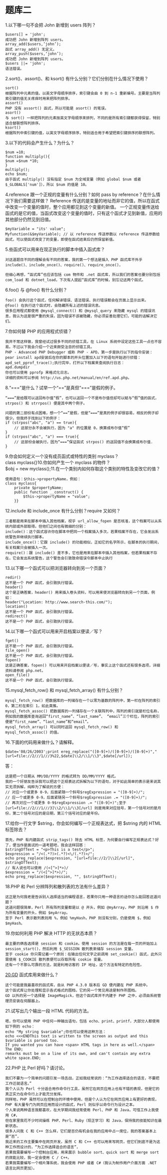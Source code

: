 # 题库二

1.以下哪一句不会把 John 新增到 users 阵列？

    $users[] = 'john';
    成功把 John 新增到阵列 users。 
    array_add($users,’john’);
    函式 array_add() 无定义。 
    array_push($users,‘john’);
    成功把 John 新增到阵列 users。 
    $users ||= 'john';
    语法错误。
    

2.sort()、assort()、和 ksort() 有什么分别？它们分别在什么情况下使用？

    sort()
    根据阵列中元素的值，以英文字母顺序排序，索引键会由 0 到 n-1 重新编号。主要是当阵列索引键的值无关疼痒时用来把阵列排序。 
    assort()
    PHP 没有 assort() 函式，所以可能是 asort() 的笔误。
    asort()
    与 sort() 一样把阵列的元素按英文字母顺序来排列，不同的是所有索引键都获得保留，特别适合替联想阵列排序。 
    ksort()
    根据阵列中索引键的值，以英文字母顺序排序，特别适合用于希望把索引键排序的联想阵列。
    

3.以下的代码会产生什么？为什么？

    $num =10;
    function multiply(){
    $num =$num *10;
    }
    multiply();
    echo $num;
    由于函式 multiply() 没有指定 $num 为全域变量（例如 global $num 或者 $_GLOBALS['num']），所以 $num 的值是 10。
    

4.reference 跟一个正规的变量有什么分别？如何 pass by reference？在什么情况下我们需要这样做？
    Reference 传送的是变量的地址而非它的值，所以在函式中改变一个变量的值时，整个应用都见到这个变量的新值。
    一个正规变量传送给函式的是它的值，当函式改变这个变量的值时，只有这个函式才见到新值，应用的其他部分仍然见到旧值。
    
    $myVariable = "its' value";
    Myfunction(&$myVariable); // 以 reference 传送参数以 reference 传送参数给函式，可以使函式改变了的变量，即使在函式结束后仍然保留新值。
    

5.些函式可以用来在现正执行的脚本中插入函式库？

    对这道题目不同的理解会有不同的答案，我的第一个想法是插入 PHP 函式库不外乎 include()、include_once()、require()、require_once()，
    
    但细心再想，“函式库”也应该包括 com 物件和 .net 函式库，所以我们的答案也要分别包括 com_load 和 dotnet_load，下次有人提起“函式库”的时候，别忘记这两个函式。
    

6.foo() 与 @foo() 有什么分别？

    foo() 会执行这个函式，任何解译错误、语法错误、执行错误都会在页面上显示出来。
    @foo() 在执行这个函式时，会隐藏所有上述的错误讯息。
    很多应用程式都使用 @mysql_connect() 和 @mysql_query 来隐藏 mysql 的错误讯息，我认为这是很严重的失误，因为错误不该被隐藏，你必须妥善处理它们，可能的话解决它们。
    

7.你如何替 PHP 的应用程式侦错？

    我并不常这样做，我曾经试过很多不同的侦错工具，在 Linux 系统中设定这些工具一点也不容易。不过以下我会介绍一个近来颇受注目的侦错工具。
    PHP - Advanced PHP Debugger 或称 PHP - APD，第一步是执行以下的指令安装：
    pear install apd安装后在你的脚本的开头位置加入以下的语句开始进行侦错：
    apd_set_pprof_trace();执行完毕，打开以下档案来查阅执行日志：
    apd.dumpdir
    你也可以使用 pprofp 来格式化日志。
    详细的资料可以参阅 http://us.php.net/manual/en/ref.apd.php。
    

8.“===”是什么？试举一个“==”是真但“===”是假的例子。

    “===”是给既可以送回布尔值“假”，也可以送回一个不是布尔值但却可以赋与“假”值的函式，strpos() 和 strrpos() 便是其中两个例子。
    
    问题的第二部份有点困难，想一个“==”是假，但是“===”是真的例子却很容易，相反的例子却很少。但我终于找到以下的例子：
    if (strpos("abc", "a") == true){    
        // 这部分永不会被执行，因为 "a" 的位置是 0，换算成布尔值“假”
    }
    if (strpos("abc", "a") === true){    
        // 这部份会被执行，因为“===”保证函式 strpos() 的送回值不会换算成布尔值.
    }
    

9.你会如何定义一个没有成员函式或特性的类别 myclass？  
class myclass{}10.你如何产生一个 myclass 的物件？  
$obj = new myclass();11.在一个类别内如何存取这个类别的特性及变改它的值？

    使用语句：$this->propertyName，例如：
    class myclass{ 
        private $propertyName; 
        public function __construct() {
            $this->propertyName = "value"; 
        }}
    

12.include 和 include_once 有什么分别？require 又如何？

    三者都是用来在脚本中插入其他档案，视乎 url_allow_fopen 是否核准，这个档案可以从系统内部或外部取得。但他们之间也有微细的分别：
    include()：这个函式容许你在脚本中把同一个档案插入多次，若果档案不存在，它会发出系统警告并继续执行脚本。
    include_once()：它跟 include() 的功能相似，正如它的名字所示，在脚本的执行期间，有关档案只会被插入一次。
    require()：跟 include() 差不多，它也是用来在脚本中插入其他档案，但若果档案不存在，它会发出系统警告，这个警告会引致致命错误令脚本中止执行
    

13.以下哪一个函式可以把浏览器转向到另一个页面？

    redir()
    这不是一个 PHP 函式，会引致执行错误。
    header()
    这个是正确答案，header() 用来插入卷头资料，可以用来使浏览器转向到另一个页面，例如：
    header("Location: http://www.search-this.com/");
    location()
    这不是一个 PHP 函式，会引致执行错误。
    redirect()
    这不是一个 PHP 函式，会引致执行错误。
    

14.以下哪一个函式可以用来开启档案以便读／写？

    fget()
    这不是一个 PHP 函式，会引致执行错误。
    file_open()
    这不是一个 PHP 函式，会引致执行错误。
    fopen()
    这是正确答案，fopen() 可以用来开启档案以便读／写，事实上这个函式还有很多选项，详细资料请参阅 php.net。 
    open_file()
    这不是一个 PHP 函式，会引致执行错误。
    

15.mysql_fetch_row() 和 mysql_fetch_array() 有什么分别？

    mysql_fetch_row() 把数据库的一列储存在一个以零为基数的阵列中，第一栏在阵列的索引 0，第二栏在索引 1，如此类推。
    mysql_fetch_assoc() 把数据库的一列储存在一个关联阵列中，阵列的索引就是栏位名称，
    例如我的数据库查询送回“first_name”、“last_name”、 “email”三个栏位，阵列的索引便是“first_name”、“last_name”和“email”。
    mysql_fetch_array() 可以同时送回 mysql_fetch_row() 和 mysql_fetch_assoc() 的值。
    

16.下面的代码用来做什么？请解释。

    $date='08/26/2003';print ereg_replace("([0-9]+)/([0-9]+)/([0-9]+)","
    [url=file://2///1///3%22,$date]\\2/\\1/\\3",$date[/url]);
    

答：

    这是把一个日期从 MM/DD/YYYY 的格式转为 DD/MM/YYYY 格式。
    我的一个好朋友告诉我可以把这个正规表达式拆解为以下的语句，对于如此简单的表示是来说其实无须拆解，纯粹为了解说的方便：
    // 对应一个或更多 0-9，后面紧随一个斜号$regExpression = "([0-9]+)/";
    // 应一个或更多 0-9，后面紧随另一个斜号$regExpression .= "([0-9]+)/";
    // 再次对应一个或更多 0-9$regExpression .= "([0-9]+)";至于 [url=file://2///1///3]\\2/\\1/\\3[/url] 则是用来对应括号，第一个括号对的是月份，第二个括号对应的是日期，第三个括号对应的是年份。
    

17.给你一行文字 $string，你会如何编写一个正规表达式，把 $string 内的 HTML 标签除去？

    首先，PHP 有内建函式 strip_tags() 除去 HTML 标签，为何要自行编写正规表达式？好了，便当作是面试的一道考题吧，我会这样回答：
    $stringOfText = "<p>This is a test</p>";
    $expression = "/<(.*?)>(.*?)<\/(.*?)>/";
    echo preg_replace($expression, "[url=file://2/]\\2[/url]", $stringOfText);
    // 有人说也可以使用 /(<[^>]*>)/ 
    $expression = "/(<[^>]*>)/";
    echo preg_replace($expression, "", $stringOfText);
    

18.PHP 和 Perl 分辨阵列和散列表的方法有什么差异？

    这正是为何我老是告诉别人选择适当的编程语言，若果你只用一种语言的话你怎么能回答这道问题？
    这道问题很简单，Perl 所有阵列变量都是以 @ 开头，例如 @myArray，PHP 则沿用 $ 作为所有变量的开头，例如 $myArray。
    至于 Perl 表示散列表则用 %，例如 %myHash，PHP 则没有分别，仍是使用 $，例如 $myHash。
    

19.你如何利用 PHP 解决 HTTP 的无状态本质？

    最主要的俩各选择是 session 和 cookie。使用 session 的方法是在每一页的开始加上 session_start()，然后利用 $_SESSION 散列表来储存 session 变量。
    至于 cookie 你只需记着一个原则：在输出任何文字之前调用 set_cookie() 函式，此外只需使用 $_COOKIE 散列表便可以存取所有 cookie 变量。
    还有一个不那么可靠的方法，就是利用访客的 IP 地址，这个方法有特定的危险性。
    

[20.GD][0] 函式库用来做什么？

    这个可能是我最喜欢的函式库，自从 PHP 4.3.0 版本后 GD 便内建在 PHP 系统中。
    这个函式库让你处理和显示各式格式的图档，它的另一个常见用途是制作所图档。
    GD 以外的另一个选择是 ImageMagick，但这个函式库并不内建于 PHP 之中，必须由系统管理员安装在伺服器上。
    

21.试写出几个输出一段 HTML 代码的方法。

    嗯，你可以使用 PHP 中任何一种输出语句，包括 echo、print、printf，大部分人都使用如下例的 echo：
    echo "My string $variable";你也可以使用这种方法：
    echo <<<ENDThis text is written to the screen as output and this $variable is parsed too. 
    If you wanted you can have <span> HTML tags in here as well.</span> The END; 
    remarks must be on a line of its own, and can't contain any extra white space.END;
    

22.PHP 比 Perl 好吗？请讨论。

    我们不要为一个简单的问题引发一场舌战，正如我经常说的：“为工作选择适合的语言，不要把工作迁就语言。”
    我个人认为 Perl 十分适合用作命令行工具，虽然它在网页应用上也有不错的表现，但是它的真正实力在命令行上才能充分发挥。
    同样地，PHP 虽然可以在控制台的环境中使用，但是个人认为它在网页应用上有更好的表现，
    PHP 有大量专门为网页应用而设计的函式，Perl 则似乎以命令行为设计之本。
    个人来说两种语言我都喜欢，在大学期间我经常使用 Perl、PHP 和 Java，可惜工作上我使用 C#，
    但在家里我花不少时间操练 PHP、Perl、Ruby（现正学习）和 Java，保持我的技能知识在最新状态。
    很多人问我 C 和 C++ 怎么样，它们是否仍有机会在我的应用中占一席位，我的答案基本上是“否”，
    我近来的工作主要集中在网页开发，虽然 C 和 C++ 也可以用来写网页，但它们到底不是为这种工作而设计的，“为工作选择适合的语言”，
    若果我需要编写一个控制台应用，用来展示 bubble sort、quick sort 和 merge sort 的效能比较，我一定会使用 C / C++。
    若果我需要编写一个相片簿系统，我会使用 PHP 或者 C#（我认为制作用户介面方面 .NET 语言比网页更加）。

[0]: http://20.GD